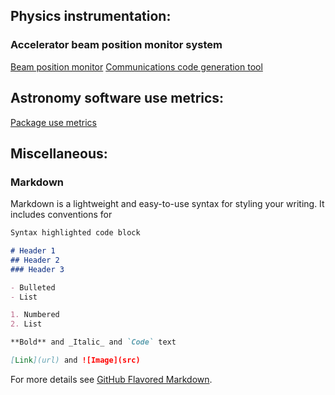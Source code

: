 


## Physics instrumentation:
### Accelerator beam position monitor system 
[Beam position monitor](https://github.com/rendinam/BeamInstSupport)
[Communications code generation tool](https://github.com/rendinam/BeamInstParser)

## Astronomy software use metrics:
[Package use metrics](https://github.com/Astroconda/conmets)

## Miscellaneous:


### Markdown

Markdown is a lightweight and easy-to-use syntax for styling your writing. It includes conventions for

```markdown
Syntax highlighted code block

# Header 1
## Header 2
### Header 3

- Bulleted
- List

1. Numbered
2. List

**Bold** and _Italic_ and `Code` text

[Link](url) and ![Image](src)
```

For more details see [GitHub Flavored Markdown](https://guides.github.com/features/mastering-markdown/).

